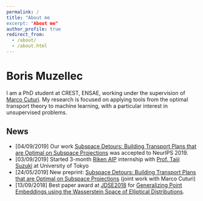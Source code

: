 ```yaml
---
permalink: /
title: "About me
excerpt: "About me"
author_profile: true
redirect_from:
  - /about/
  - /about.html
---
```



# Boris Muzellec #

I am a PhD student at CREST, ENSAE, working under the supervision of [Marco Cuturi](http://marcocuturi.net). My research is focused on applying tools from the optimal transport theory to machine learning, with a particular interest in unsupervised problems.

## News ##

* [04/09/2019] Our work [Subspace Detours: Building Transport Plans that are Optimal on Subspace Projections](https://arxiv.org/abs/1905.10099) was accepted to NeurIPS 2019.
* [03/09/2019] Started 3-month [Riken AIP](https://aip.riken.jp) internship with [Prof. Taiji Suzuki](http://ibis.t.u-tokyo.ac.jp/suzuki/) at University of Tokyo
* [24/05/2019] New preprint: [Subspace Detours: Building Transport Plans that are Optimal on Subspace Projections](https://arxiv.org/abs/1905.10099) (joint work with Marco Cuturi)
* [13/09/2018] Best paper award at [JDSE2018](https://jdse-paris.github.io/jDSE2018/) for [Generalizing Point Embeddings using the Wasserstein Space of Elliptical Distributions](https://arxiv.org/abs/1805.07594).
